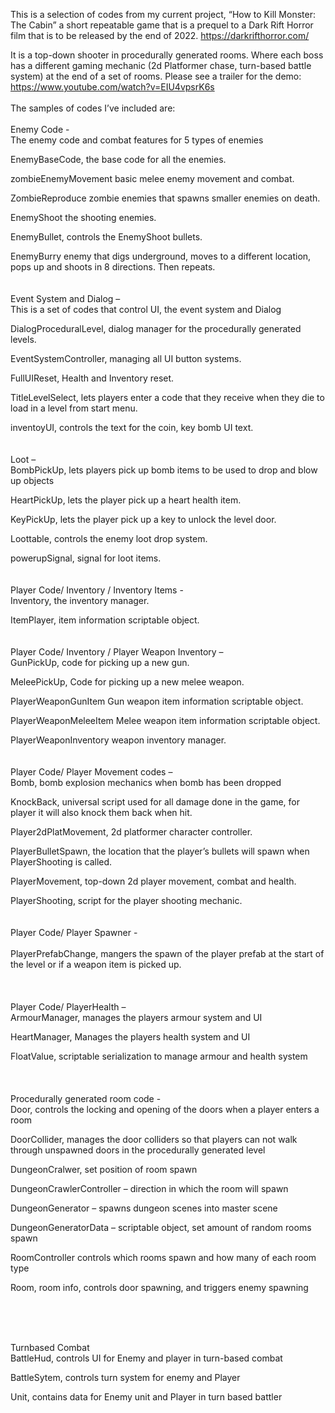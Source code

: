 This is a selection of codes from my current project, “How to Kill Monster: The Cabin” a short repeatable game that is a prequel to a Dark Rift Horror film that is to be released by the end of 2022. https://darkrifthorror.com/

It is a top-down shooter in procedurally generated rooms. Where each boss has a different gaming mechanic (2d Platformer chase, turn-based battle system) at the end of a set of rooms. 
Please see a trailer for the demo: https://www.youtube.com/watch?v=EIU4vpsrK6s
<br>
<br>
The samples of codes I’ve included are:
<br>
<br>
Enemy Code -
<br>
The enemy code and combat features for 5 types of enemies

EnemyBaseCode, the base code for all the enemies.

zombieEnemyMovement basic melee enemy movement and combat.

ZombieReproduce zombie enemies that spawns smaller enemies on death.

EnemyShoot the shooting enemies.

EnemyBullet, controls the EnemyShoot bullets.

EnemyBurry enemy that digs underground, moves to a different location, pops up and shoots in 8 directions. Then repeats.
<br>
<br>
<br>
Event System and Dialog –
<br>
This is a set of codes that control UI, the event system and Dialog

DialogProceduralLevel, dialog manager for the procedurally generated levels.

EventSystemController, managing all UI button systems.

FullUIReset, Health and Inventory reset.

TitleLevelSelect, lets players enter a code that they receive when they die to load in a level from start menu.

inventoyUI, controls the text for the coin, key bomb UI text.
<br>
<br>
<br>
Loot –
<br>
BombPickUp, lets players pick up bomb items to be used to drop and blow up objects

HeartPickUp, lets the player pick up a heart health item.

KeyPickUp, lets the player pick up a key to unlock the level door.

Loottable, controls the enemy loot drop system.

powerupSignal, signal for loot items.
<br>
<br>
<br>
Player Code/ Inventory / Inventory Items -
<br>
Inventory, the inventory manager.

ItemPlayer, item information scriptable object.
<br>
<br>
<br>
Player Code/ Inventory / Player Weapon Inventory –
<br>
GunPickUp, code for picking up a new gun.

MeleePickUp, Code for picking up a new melee weapon.

PlayerWeaponGunItem Gun weapon item information scriptable object. 

PlayerWeaponMeleeItem Melee weapon item information scriptable object. 

PlayerWeaponInventory weapon inventory manager.
<br>
<br>
<br>
Player Code/ Player Movement codes – 
<br>
Bomb, bomb explosion mechanics when bomb has been dropped

KnockBack, universal script used for all damage done in the game, for player it will also knock them back when hit.

Player2dPlatMovement, 2d platformer character controller.

PlayerBulletSpawn, the location that the player’s bullets will spawn when PlayerShooting is called.

PlayerMovement, top-down 2d player movement, combat and health.

PlayerShooting, script for the player shooting mechanic.
<br>
<br>
<br>
Player Code/ Player Spawner -  
<br>
PlayerPrefabChange, mangers the spawn of the player prefab at the start of the level or if a weapon item is picked up.  
<br>
<br>
<br>
Player Code/ PlayerHealth –
<br>
ArmourManager, manages the players armour system and UI

HeartManager, Manages the players health system and UI

FloatValue, scriptable serialization to manage armour and health system  
<br>
<br>
<br>
Procedurally generated room code -
<br>
Door, controls the locking and opening of the doors when a player enters a room

DoorCollider, manages the door colliders so that players can not walk through unspawned doors in the procedurally generated level 

DungeonCralwer, set position of room spawn

DungeonCrawlerController – direction in which the room will spawn

DungeonGenerator – spawns dungeon scenes into master scene

DungeonGeneratorData – scriptable object, set amount of random rooms spawn

RoomController controls which rooms spawn and how many of each room type

Room, room info, controls door spawning, and triggers enemy spawning

<br>
<br>
<br>

Turnbased Combat
<br>
BattleHud, controls UI for Enemy and player in turn-based combat

BattleSytem, controls turn system for enemy and Player

Unit, contains data for Enemy unit and Player in turn based battler






 


